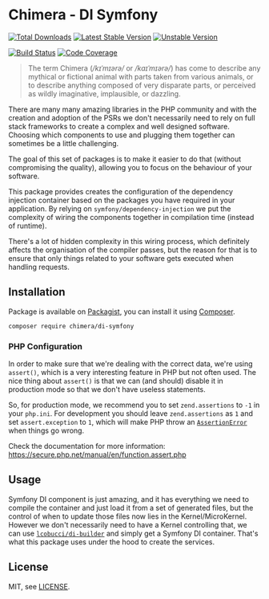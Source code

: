 # Chimera - DI Symfony

[![Total Downloads]](https://packagist.org/packages/chimera/di-symfony)
[![Latest Stable Version]](https://packagist.org/packages/chimera/di-symfony)
[![Unstable Version]](https://packagist.org/packages/chimera/di-symfony)

[![Build Status]](https://github.com/chimeraphp/di-symfony/actions?query=workflow%3A%22PHPUnit%20Tests%22+branch%3A0.5.x)
[![Code Coverage]](https://codecov.io/gh/chimeraphp/di-symfony)

> The term Chimera (_/kɪˈmɪərə/_ or _/kaɪˈmɪərə/_) has come to describe any
mythical or fictional animal with parts taken from various animals, or to
describe anything composed of very disparate parts, or perceived as wildly
imaginative, implausible, or dazzling.

There are many many amazing libraries in the PHP community and with the creation
and adoption of the PSRs we don't necessarily need to rely on full stack
frameworks to create a complex and well designed software. Choosing which
components to use and plugging them together can sometimes be a little
challenging.

The goal of this set of packages is to make it easier to do that (without
compromising the quality), allowing you to focus on the behaviour of your
software.

This package provides creates the configuration of the dependency injection
container based on the packages you have required in your application. By
relying on `symfony/dependency-injection` we put the complexity of wiring the
components together in compilation time (instead of runtime).

There's a lot of hidden complexity in this wiring process, which definitely affects
the organisation of the compiler passes, but the reason for that is to ensure that
only things related to your software gets executed when handling requests.

## Installation

Package is available on [Packagist], you can install it using [Composer].

```shell
composer require chimera/di-symfony
```

### PHP Configuration

In order to make sure that we're dealing with the correct data, we're using `assert()`,
which is a very interesting feature in PHP but not often used. The nice thing
about `assert()` is that we can (and should) disable it in production mode so
that we don't have useless statements.

So, for production mode, we recommend you to set `zend.assertions` to `-1` in your `php.ini`.
For development you should leave `zend.assertions` as `1` and set `assert.exception` to `1`, which
will make PHP throw an [`AssertionError`](https://secure.php.net/manual/en/class.assertionerror.php)
when things go wrong.

Check the documentation for more information: https://secure.php.net/manual/en/function.assert.php

## Usage

Symfony DI component is just amazing, and it has everything we need to compile the 
container and just load it from a set of generated files, but the control of when
to update those files now lies in the Kernel/MicroKernel. However we don't necessarily
need to have a Kernel controlling that, we can use [`lcobucci/di-builder`](http://packagist.org/packages/lcobucci/di-builder)
and simply get a Symfony DI container. That's what this package uses under the
hood to create the services.

## License

MIT, see [LICENSE].

[Total Downloads]: https://img.shields.io/packagist/dt/chimera/di-symfony.svg?style=flat-square
[Latest Stable Version]: https://img.shields.io/packagist/v/chimera/di-symfony.svg?style=flat-square
[Unstable Version]: https://img.shields.io/packagist/vpre/chimera/di-symfony.svg?style=flat-square
[Build Status]: https://img.shields.io/github/workflow/status/chimeraphp/di-symfony/PHPUnit%20tests/0.5.x?style=flat-square
[Code Coverage]: https://codecov.io/gh/chimeraphp/di-symfony/branch/master/graph/badge.svg
[Packagist]: http://packagist.org/packages/chimera/di-symfony
[Composer]: http://getcomposer.org
[LICENSE]: LICENSE
